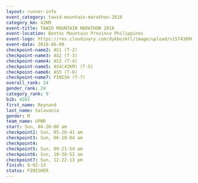 ```yaml
---
layout: runner-info 
event_category: tawid-mountain-marathon-2018 
category_km: 42KM 
event-title: TAWID MOUNTAIN MARATHON 2018 
event-location: Bontoc Mountain Province Philippines 
event-logo: https://res.cloudinary.com/dykbosktl/image/upload/v1574389629/Logo/tawid2018_logo_t3op5o.png 
event-date: 2018-06-09 
checkpoint-name2: AS1 (T-2) 
checkpoint-name3: AS2 (T-3) 
checkpoint-name4: AS3 (T-4) 
checkpoint-name5: AS4(42KM) (T-5) 
checkpoint-name6: AS5 (T-6) 
checkpoint-name7: FINISH (T-7) 
overall_rank: 24
gender_rank: 24
category_rank: 9
bib: 4261
first_name: Reynand
last_name: Salavania
gender: M
team_name: UPNR
start: Sun, 04-20-00 am
checkpoint2: Sun, 05-20-41 am
checkpoint3: Sun, 06-18-04 am
checkpoint4: 
checkpoint5: Sun, 09-21-54 am
checkpoint6: Sun, 10-38-52 am
checkpoint7: Sun, 12-22-13 pm
finish: 8-02-13
status: FINISHER
---
```


